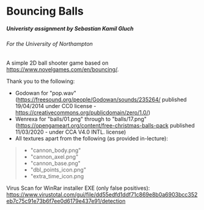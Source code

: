 # Bouncing Balls
##### Univeristy assignment by Sebastian Kamil Gluch
###### For the University of Northampton

A simple 2D ball shooter game based on https://www.novelgames.com/en/bouncing/.

Thank you to the following:
 - Godowan for "pop.wav" (https://freesound.org/people/Godowan/sounds/235264/ published 19/04/2014 under CC0 license - https://creativecommons.org/publicdomain/zero/1.0/)
 - Wenrexa for "balls/01.png" through to "balls/17.png" (https://opengameart.org/content/free-christmas-balls-pack published 11/03/2020 - under CCA V4.0 INTL. license)
 - All textures apart from the following (as provided in-lecture):
 > - "cannon_body.png"
 > - "cannon_axel.png"
 > - "cannon_base.png"
 > - "dbl_points_icon.png"
 > - "extra_time_icon.png

Virus Scan for WinRar installer EXE (only false positives):
https://www.virustotal.com/gui/file/dd55edfd1ddf71c869e8b0a6903bcc352eb7c75c91e73b6f7ee0d6179e437e91/detection
